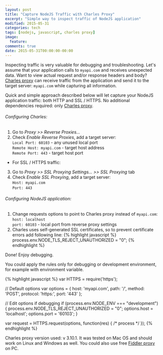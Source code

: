 ```yaml
---
layout: post
title: "Capture NodeJS Traffic with Charles Proxy"
excerpt: "Simple way to inspect traffic of NodeJS application"
modified: 2015-05-31
categories: tech
tags: [nodejs, javascript, charles proxy]
image:
  feature:
comments: true
date: 2015-05-31T00:00:00-00:00
---
```


Inspecting traffic is very valuable for debugging and troubleshooting. 
Let's assume that your application calls to `myapi.com` and receives unexpected data. Want to view actual request and/or response headers and body? [Charles proxy][charles] can receive traffic from the application and send it to the target server: `myapi.com` while capturing all information.

Quick and simple approach described below will let capture your NodeJS application traffic: both HTTP and SSL / HTTPS. No additional dependencies required: only [Charles proxy][charles].


###### Configuring Charles:
1. Go to *Proxy >> Reverse Proxies...*
2. Check *Enable Reverse Proxies*, add a target server: <br>
    `Local Port: 60103` - any unused local port <br>
    `Remote Host: myapi.com` - target host address <br>
    `Remote Port: 443` - target host port <br>

* For SSL / HTTPS traffic:

3. Go to *Proxy >> SSL Proxying Settings... >> SSL Proxying* tab
4. Check *Enable SSL Proxying*, add a target server: <br>
    `Host: myapi.com` <br>
    `Port: 443` <br>

###### Configuring NodeJS application:
1. Change requests options to point to Charles proxy instead of `myapi.com`: <br>
    `host: localhost` <br>
    `port: 60103` - local port from reverse proxy settings <br>
2. Charles uses self-generated SSL certificates, so to prevent certificate errors add following line:
{% highlight javascript %}
process.env.NODE_TLS_REJECT_UNAUTHORIZED = "0";
{% endhighlight %}

Done! Enjoy debugging.

You could apply the rules only for debugging or development environment, for example with environment variable.

{% highlight javascript %}
var HTTPS = require('https');

// Default options
var options = {
    host: 'myapi.com',
    path: '/',
    method: 'POST',
    protocol: 'https:',
    port: '443'
};

// Edit options if debugging
if (process.env.NODE_ENV === "development") {
    process.env.NODE_TLS_REJECT_UNAUTHORIZED = "0";
    options.host = 'localhost';
    options.port = '60103';
}

var request = HTTPS.request(options, function(res) {
    /* process */
});
{% endhighlight %}

Charles proxy version used: v 3.10.1. It was tested on Mac OS and should work on Linux and Windows as well. You could also use free [Fiddler proxy][fiddler] on PC.

[charles]:  http://www.charlesproxy.com
[fiddler]:  http://www.telerik.com/fiddler
